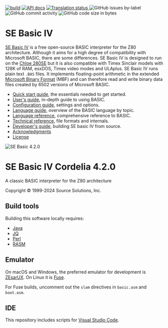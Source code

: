[![build](https://github.com/source-solutions/sebasic4/actions/workflows/main.yml/badge.svg)](https://github.com/source-solutions/sebasic4/actions/workflows/main.yml)
[![API docs](https://github.com/source-solutions/sebasic4/actions/workflows/api.yml/badge.svg)](https://github.com/source-solutions/sebasic4/actions/workflows/api.yml)
<a href="https://hosted.weblate.org/engage/sebasic4/">
<img src="https://hosted.weblate.org/widgets/sebasic4/-/svg-badge.svg" alt="Translation status" />
</a>
![GitHub issues by-label](https://img.shields.io/github/issues/source-solutions/sebasic4/bug)
![GitHub commit activity](https://img.shields.io/github/commit-activity/m/source-solutions/sebasic4)
![GitHub code size in bytes](https://img.shields.io/github/languages/code-size/source-solutions/sebasic4)

# SE Basic IV

[SE Basic IV](https://source-solutions.github.io/sebasic4/) is a free open-source BASIC interpreter for the Z80 architecture. Although it aims for a high degree of compatibility with Microsoft BASIC, there are some differences. SE Basic IV is designed to run on the [Chloe 280SE](https://www.patreon.com/chloe280se) but it is also compatible with Timex Sinclair models with 128K of RAM, esxDOS, Timex video modes and ULAplus. SE Basic IV runs plain text `.BAS` files. It implements floating-point arithmetic in the extended [Microsoft Binary Format](https://github.com/source-solutions/sebasic4/wiki/Technical-reference#microsoft-binary-format-extended) (MBF) and can therefore read and write binary data files created by 6502 versions of Microsoft BASIC.  

* [Quick start guide](https://github.com/source-solutions/sebasic4/wiki/Quick-start-guide), the essentials needed to get started.
* [User's guide](https://github.com/source-solutions/sebasic4/wiki/User's-guide), in-depth guide to using BASIC.
* [Configuration guide](https://github.com/source-solutions/sebasic4/wiki/Configuration-guide), settings and options.
* [Language guide](https://github.com/source-solutions/sebasic4/wiki/Language-guide), overview of the BASIC language by topic.
* [Language reference](https://github.com/source-solutions/sebasic4/wiki/Language-reference), comprehensive reference to BASIC.
* [Technical reference](https://github.com/source-solutions/sebasic4/wiki/Technical-reference), file formats and internals.
* [Developer's guide](https://github.com/source-solutions/sebasic4/wiki/Developer-guide), building SE basic IV from source.
* [Acknowledgments](https://github.com/source-solutions/sebasic4/wiki/Acknowledgments)
* [License](https://github.com/source-solutions/sebasic4/wiki/License)

![SE Basic 4.2.0](https://github.com/source-solutions/sebasic4/raw/gh-pages/images/sebasic4-2.png)

# SE Basic IV Cordelia 4.2.0
A classic BASIC interpreter for the Z80 architecture

Copyright © 1999-2024 Source Solutions, Inc.

## Build tools
Building this software locally requires:
* [Java](https://www.java.com)
* [JQ](https://stedolan.github.io/jq/)
* [Perl](https://www.perl.org/)
* [RASM](https://github.com/EdouardBERGE/rasm)

## Emulator
On macOS and Windows, the preferred emulator for development is [ZEsarUX](https://github.com/chernandezba/zesarux). On Linux it is [Fuse](https://fuse-emulator.sourceforge.net/).

For Fuse builds, uncomment out the `slam` directives in `basic.asm` and `boot.asm`.

## IDE
This repository includes scripts for [Visual Studio Code](https://code.visualstudio.com/ "Visual Studio Code").
